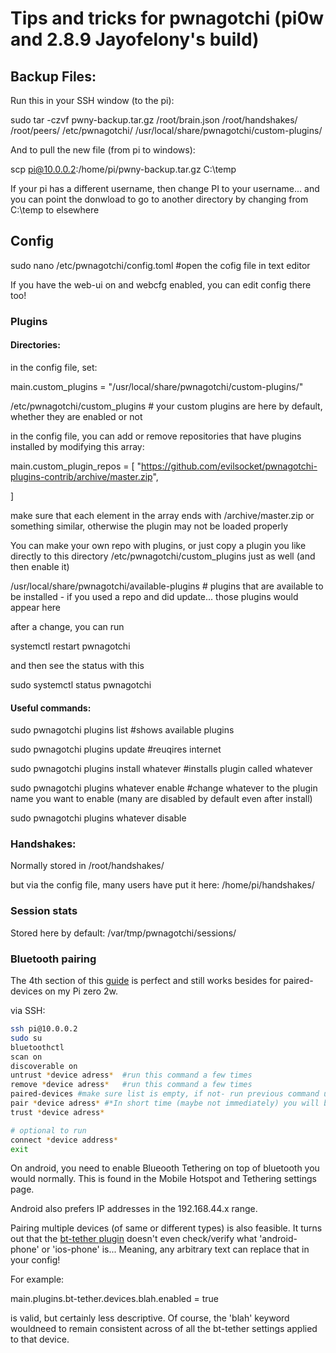 # Tips and tricks for pwnagotchi (pi0w and 2.8.9 Jayofelony's build)


## Backup Files:


Run this in your SSH window (to the pi):

sudo tar -czvf pwny-backup.tar.gz /root/brain.json /root/handshakes/ /root/peers/ /etc/pwnagotchi/ /usr/local/share/pwnagotchi/custom-plugins/

And to pull the new file (from pi to windows):

scp pi@10.0.0.2:/home/pi/pwny-backup.tar.gz C:\temp 

If your pi has a different username, then change PI to your username... and you can point the donwload to go to another directory by changing from C:\temp to elsewhere




## Config

sudo nano /etc/pwnagotchi/config.toml #open the cofig file in text editor

If you have the web-ui on and webcfg enabled, you can edit config there too!


### Plugins

#### Directories:

in the config file, set: 

main.custom_plugins = "/usr/local/share/pwnagotchi/custom-plugins/"

/etc/pwnagotchi/custom_plugins  # your custom plugins are here by default, whether they are enabled or not

in the config file, you can add or remove repositories that have plugins installed by modifying this array:

main.custom_plugin_repos = [   "https://github.com/evilsocket/pwnagotchi-plugins-contrib/archive/master.zip",

]

make sure that each element in the array ends with /archive/master.zip or something similar, otherwise the plugin may not be loaded properly

You can make your own repo with plugins, or just copy a plugin you like directly to this directory /etc/pwnagotchi/custom_plugins just as well (and then enable it) 

/usr/local/share/pwnagotchi/available-plugins # plugins that are available to be installed - if you used a repo and did update... those plugins would appear here

after a change, you can run 

systemctl restart pwnagotchi

and then see the status with this 

sudo systemctl status pwnagotchi




#### Useful commands: 

sudo pwnagotchi plugins list #shows available plugins

sudo pwnagotchi plugins update #reuqires internet

sudo pwnagotchi plugins install whatever #installs plugin called whatever

sudo pwnagotchi plugins whatever enable #change whatever to the plugin name you want to enable (many are disabled by default even after install)

sudo pwnagotchi plugins whatever disable

### Handshakes:

Normally stored in /root/handshakes/

but via the config file, many users have put it here: /home/pi/handshakes/ 



### Session stats

Stored here by default: /var/tmp/pwnagotchi/sessions/



### Bluetooth pairing

The 4th section of this [guide](https://github.com/Xyl0se/Pwnagotchi-new-guerilla-guide#42-pair-pwnagotchi-with-phone-important
) is perfect and still works besides for paired-devices on my Pi zero 2w. 

via SSH: 

```bash
ssh pi@10.0.0.2
sudo su
bluetoothctl
scan on
discoverable on
untrust *device adress*  #run this command a few times
remove *device adress*   #run this command a few times
paired-devices #make sure list is empty, if not- run previous command until it is empty
pair *device adress* #*In short time (maybe not immediately) you will be prompted on the phone to allow connection from your pwnagotchi hostname- pair*
trust *device adress*

# optional to run 
connect *device address*
exit
```

On android, you need to enable Blueooth Tethering on top of bluetooth you would normally. This is found in the Mobile Hotspot and Tethering settings page. 

Android also prefers IP addresses in the 192.168.44.x range.

Pairing multiple devices (of same or different types) is also feasible. It turns out that the [bt-tether plugin](https://github.com/jayofelony/pwnagotchi/blob/f36d4aea7735037eb401de8e12e5e24a8a676300/pwnagotchi/plugins/default/bt-tether.py#L163)  doesn't even check/verify what 'android-phone' or 'ios-phone' is... Meaning, any arbitrary text can replace that in your config!

For example:

main.plugins.bt-tether.devices.blah.enabled = true

is valid, but certainly less descriptive. Of course, the 'blah' keyword wouldneed to remain consistent across of all the bt-tether settings applied to that device. 